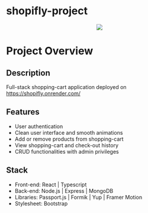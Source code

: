 # shopifly-project

<p align="center">
  <img src="https://res.cloudinary.com/dbwb3uyii/image/upload/v1675464290/portfolio/ezgif.com-gif-maker_pf0f2k.gif">
</p>

# Project Overview

## Description
Full-stack shopping-cart application deployed on https://shopifly.onrender.com/

## Features
* User authentication
* Clean user interface and smooth animations
* Add or remove products from shopping-cart
* View shopping-cart and check-out history
* CRUD functionalities with admin privileges

## Stack
* Front-end: React | Typescript
* Back-end: Node.js | Express | MongoDB
* Libraries: Passport.js | Formik | Yup | Framer Motion
* Stylesheet: Bootstrap








